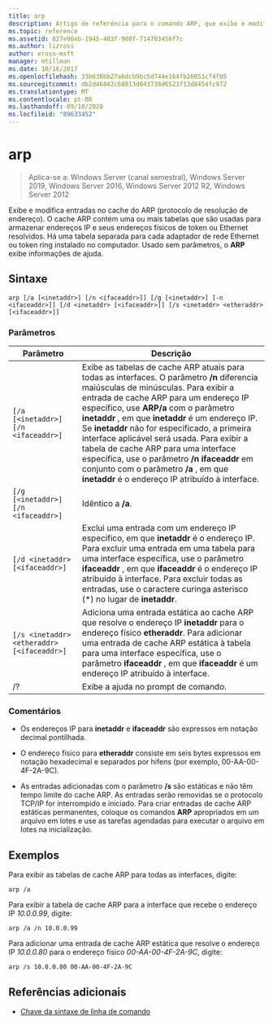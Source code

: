 ```yaml
---
title: arp
description: Artigo de referência para o comando ARP, que exibe e modifica entradas no cache ARP (protocolo de resolução de endereço) usado para armazenar endereços IP e seus endereços físicos resolvidos.
ms.topic: reference
ms.assetid: 827e96eb-1945-483f-980f-714703456f7c
ms.author: lizross
author: eross-msft
manager: mtillman
ms.date: 10/16/2017
ms.openlocfilehash: 33b636bb27a6dcb9bc5d744e164fb16051cf4f05
ms.sourcegitcommit: db2d46842c68813d043738d6523f13d8454fc972
ms.translationtype: MT
ms.contentlocale: pt-BR
ms.lasthandoff: 09/10/2020
ms.locfileid: "89633452"
---
```

# <a name="arp"></a>arp

> Aplica-se a: Windows Server (canal semestral), Windows Server 2019, Windows Server 2016, Windows Server 2012 R2, Windows Server 2012

Exibe e modifica entradas no cache do ARP (protocolo de resolução de endereço). O cache ARP contém uma ou mais tabelas que são usadas para armazenar endereços IP e seus endereços físicos de token ou Ethernet resolvidos. Há uma tabela separada para cada adaptador de rede Ethernet ou token ring instalado no computador. Usado sem parâmetros, o **ARP** exibe informações de ajuda.

## <a name="syntax"></a>Sintaxe

```
arp [/a [<inetaddr>] [/n <ifaceaddr>]] [/g [<inetaddr>] [-n <ifaceaddr>]] [/d <inetaddr> [<ifaceaddr>]] [/s <inetaddr> <etheraddr> [<ifaceaddr>]]
```

### <a name="parameters"></a>Parâmetros

| Parâmetro | Descrição |
| --------- | ----------- |
| `[/a [<inetaddr>] [/n <ifaceaddr>]` | Exibe as tabelas de cache ARP atuais para todas as interfaces. O parâmetro **/n** diferencia maiúsculas de minúsculas. Para exibir a entrada de cache ARP para um endereço IP específico, use **ARP/a** com o parâmetro **inetaddr** , em que **inetaddr** é um endereço IP. Se **inetaddr** não for especificado, a primeira interface aplicável será usada. Para exibir a tabela de cache ARP para uma interface específica, use o parâmetro **/n ifaceaddr** em conjunto com o parâmetro **/a** , em que **inetaddr** é o endereço IP atribuído à interface. |
| `[/g [<inetaddr>] [/n <ifaceaddr>]` | Idêntico a **/a**. |
| `[/d <inetaddr> [<ifaceaddr>]` | Exclui uma entrada com um endereço IP específico, em que **inetaddr** é o endereço IP. Para excluir uma entrada em uma tabela para uma interface específica, use o parâmetro **ifaceaddr** , em que **ifaceaddr** é o endereço IP atribuído à interface. Para excluir todas as entradas, use o caractere curinga asterisco (*) no lugar de **inetaddr**. |
| `[/s <inetaddr> <etheraddr> [<ifaceaddr>]` | Adiciona uma entrada estática ao cache ARP que resolve o endereço IP **inetaddr** para o endereço físico **etheraddr**. Para adicionar uma entrada de cache ARP estática à tabela para uma interface específica, use o parâmetro **ifaceaddr** , em que **ifaceaddr** é um endereço IP atribuído à interface. |
| /? | Exibe a ajuda no prompt de comando. |

### <a name="remarks"></a>Comentários

- Os endereços IP para **inetaddr** e **ifaceaddr** são expressos em notação decimal pontilhada.

- O endereço físico para **etheraddr** consiste em seis bytes expressos em notação hexadecimal e separados por hifens (por exemplo, 00-AA-00-4F-2A-9C).

- As entradas adicionadas com o parâmetro **/s** são estáticas e não têm tempo limite do cache ARP. As entradas serão removidas se o protocolo TCP/IP for interrompido e iniciado. Para criar entradas de cache ARP estáticas permanentes, coloque os comandos **ARP** apropriados em um arquivo em lotes e use as tarefas agendadas para executar o arquivo em lotes na inicialização.

## <a name="examples"></a>Exemplos

Para exibir as tabelas de cache ARP para todas as interfaces, digite:

```
arp /a
```

Para exibir a tabela de cache ARP para a interface que recebe o endereço IP *10.0.0.99*, digite:

```
arp /a /n 10.0.0.99
```

Para adicionar uma entrada de cache ARP estática que resolve o endereço IP *10.0.0.80* para o endereço físico *00-AA-00-4F-2A-9C*, digite:

```
arp /s 10.0.0.80 00-AA-00-4F-2A-9C
```

## <a name="additional-references"></a>Referências adicionais

- [Chave da sintaxe de linha de comando](command-line-syntax-key.md)
